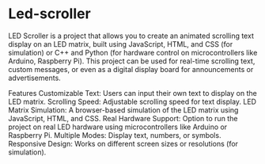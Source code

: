 # Led-scroller
LED Scroller is a project that allows you to create an animated scrolling text display on an LED matrix, built using JavaScript, HTML, and CSS (for simulation) or C++ and Python (for hardware control on microcontrollers like Arduino, Raspberry Pi). This project can be used for real-time scrolling text, custom messages, or even as a digital display board for announcements or advertisements.

Features
Customizable Text: Users can input their own text to display on the LED matrix.
Scrolling Speed: Adjustable scrolling speed for text display.
LED Matrix Simulation: A browser-based simulation of the LED matrix using JavaScript, HTML, and CSS.
Real Hardware Support: Option to run the project on real LED hardware using microcontrollers like Arduino or Raspberry Pi.
Multiple Modes: Display text, numbers, or symbols.
Responsive Design: Works on different screen sizes or resolutions (for simulation).
